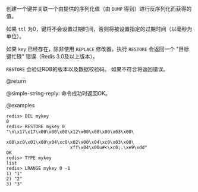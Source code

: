 创建一个键并关联一个由提供的序列化值（由 `DUMP` 得到）进行反序列化而获得的值。

如果 `ttl` 为0，键将不会设置过期时间，否则将被设置指定的过期时间（以毫秒为单位）。

如果 `key` 已经存在，除非使用 `REPLACE` 修改器，执行 `RESTORE` 会返回一个 "目标键忙碌" 错误（Redis 3.0及以上版本）。

`RESTORE` 会验证RDB的版本以及数据校验码。
如果不符合将返回错误。

@return

@simple-string-reply: 命令成功时返回OK。

@examples

```
redis> DEL mykey
0
redis> RESTORE mykey 0 "\n\x17\x17\x00\x00\x00\x12\x00\x00\x00\x03\x00\
                        x00\xc0\x01\x00\x04\xc0\x02\x00\x04\xc0\x03\x00\
                        xff\x04\x00u#<\xc0;.\xe9\xdd"
OK
redis> TYPE mykey
list
redis> LRANGE mykey 0 -1
1) "1"
2) "2"
3) "3"
```
